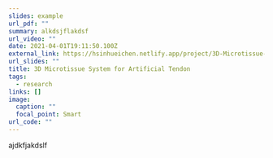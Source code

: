 ```yaml
---
slides: example
url_pdf: ""
summary: alkdsjflakdsf
url_video: ""
date: 2021-04-01T19:11:50.100Z
external_link: https://hsinhueichen.netlify.app/project/3D-Microtissue-System-for-Artificial-Tendon/
url_slides: ""
title: 3D Microtissue System for Artificial Tendon
tags:
  - research
links: []
image:
  caption: ""
  focal_point: Smart
url_code: ""
---
```

ajdkfjakdslf
